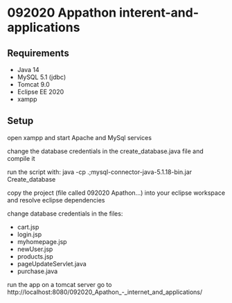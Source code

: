 # 092020 Appathon interent-and-applications
## Requirements
- Java 14
- MySQL 5.1 (jdbc)
- Tomcat 9.0
- Eclipse EE 2020 
- xampp

## Setup
open xampp and start Apache and MySql services

change the database credentials in the create_database.java file and compile it

run the script with: java -cp .;mysql-connector-java-5.1.18-bin.jar Create_database

copy the project (file called 092020 Apathon...) into your eclipse workspace and resolve eclipse dependencies

change database credentials in the files:
- cart.jsp
- login.jsp
- myhomepage.jsp
- newUser.jsp
- products.jsp
- pageUpdateServlet.java
- purchase.java

run the app on a tomcat server
go to http://localhost:8080/092020_Apathon_-_internet_and_applications/
